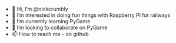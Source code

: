 - 👋 Hi, I’m @nickcrumbly
- 👀 I’m interested in doing fun things with Raspberry Pi for railways
- 🌱 I’m currently learning PyGame
- 💞️ I’m looking to collaborate on PyGame
- 📫 How to reach me - on github

<!---
nickcrumbly/nickcrumbly is a ✨ special ✨ repository because its `README.md` (this file) appears on your GitHub profile.
You can click the Preview link to take a look at your changes.
--->
